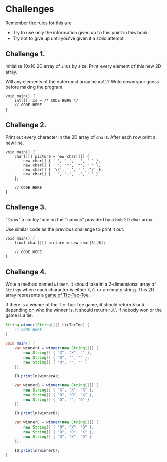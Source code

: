 # Challenges

Remember the rules for this are

- Try to use only the information given up to this point in this book.
- Try not to give up until you've given it a solid attempt




## Challenge 1.

Initialize 10x10 2D array of `int`s by size.
Print every element of this new 2D array.

Will any elements of the outermost array be `null`? 
Write down your guess before making the program.

```java,editable
void main() {
    int[][] xs = /* CODE HERE */
    // CODE HERE
}
```

## Challenge 2.

Print out every character in the 2D array of `char`s. After each
row print a new line.

```java,editable
void main() {
    char[][] picture = new char[][] {
        new char[] { ' ', ' ', ' ', ' ' },
        new char[] { ' ', '*', '*', ' ' },
        new char[] { '\\', ' ', ' ', '/' },
        new char[] { ' ', '-', '-', ' ' }
    };

    // CODE HERE
}
```

## Challenge 3.

"Draw" a smiley face on the "canvas" provided by a 5x5 2D `char` array.

Use similar code as the previous challenge to print it out.

```java,editable
void main() {
    final char[][] picture = new char[5][5];

    // CODE HERE
}
```



## Challenge 4.

Write a method named `winner`. It should take in a 2-dimensional
array of `String`s where each character is either `X`, `O`, or an empty string.
This 2D array represents a [game of Tic-Tac-Toe](https://en.wikipedia.org/wiki/Tic-tac-toe).

If there is a winner of the Tic-Tac-Toe game, it should return `X` or `O` depending on who the winner is.
It should return `null` if nobody won or the game is a tie.

```java
String winner(String[][] ticTacToe) {
    // CODE HERE
}

void main() {
    var winnerA = winner(new String[][] {
        new String[] { "X", "X", "" },
        new String[] { "O", "", "" },
        new String[] { "O", "", "" }
    });

    IO.println(winnerA);

    var winnerB = winner(new String[][] {
        new String[] { "X", "X", "X" },
        new String[] { "O", "O", "X" },
        new String[] { "O", "", "O" }
    });

    IO.println(winnerB);

    var winnerC = winner(new String[][] {
        new String[] { "O", "X", "O" },
        new String[] { "O", "O", "X" },
        new String[] { "O", "X", "O" }
    });

    IO.println(winnerC);
}
```


